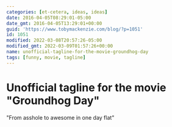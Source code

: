 ```yaml
---
categories: [et-cetera, ideas, ideas]
date: 2016-04-05T08:29:01-05:00
date_gmt: 2016-04-05T13:29:01+00:00
guid: 'https://www.tobymackenzie.com/blog/?p=1051'
id: 1051
modified: 2022-03-08T20:57:26-05:00
modified_gmt: 2022-03-09T01:57:26+00:00
name: unofficial-tagline-for-the-movie-groundhog-day
tags: [funny, movie, tagline]
---
```


Unofficial tagline for the movie "Groundhog Day"
================================================

"From asshole to awesome in one day flat"
